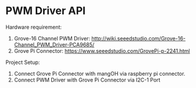 # PWM Driver API
Hardware requirement:
1. Grove-16 Channel PWM Driver: http://wiki.seeedstudio.com/Grove-16-Channel_PWM_Driver-PCA9685/
2. Grove Pi Connector: https://www.seeedstudio.com/GrovePi-p-2241.html

Project Setup:
1. Connect Grove Pi Connector with mangOH via raspberry pi connector.
2. Connect PWM Driver with Grove Pi Connector via I2C-1 Port

